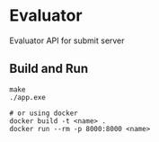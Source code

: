 # Evaluator

Evaluator API for submit server

## Build and Run

    make
    ./app.exe

    # or using docker
    docker build -t <name> .
    docker run --rm -p 8000:8000 <name>
